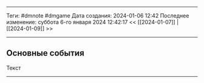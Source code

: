 ___
Теги: #dmnote #dmgame 
Дата создания: 2024-01-06 12:42 
Последнее изменение: суббота 6-го января 2024 12:42:17
<< [[2024-01-07]] | [[2024-01-09]] >> 
___
## Основные события

Текст

---
